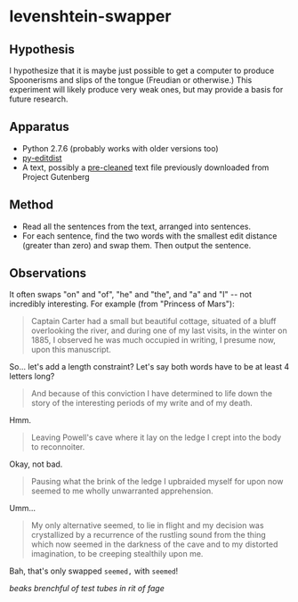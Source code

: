 levenshtein-swapper
===================

Hypothesis
----------

I hypothesize that it is maybe just possible to get a computer to produce
Spoonerisms and slips of the tongue (Freudian or otherwise.)  This experiment
will likely produce very weak ones, but may provide a basis for future research.

Apparatus
---------

*   Python 2.7.6 (probably works with older versions too)
*   [py-editdist](http://www.mindrot.org/projects/py-editdist/)
*   A text, possibly a [pre-cleaned](../guten-gutter) text file
    previously downloaded from Project Gutenberg

Method
------

*   Read all the sentences from the text, arranged into sentences.
*   For each sentence, find the two words with the smallest edit distance
    (greater than zero) and swap them.  Then output the sentence.

Observations
------------

It often swaps "on" and "of", "he" and "the", and "a" and "I" -- not incredibly
interesting.  For example (from "Princess of Mars"):

> Captain Carter had a small but beautiful cottage, situated of a bluff overlooking the river, and during one of my last visits, in the winter on 1885, I observed he was much occupied in writing, I presume now, upon this manuscript.

So... let's add a length constraint?  Let's say both words have to be at
least 4 letters long?

> And because of this conviction I have determined to life down the story of the interesting periods of my write and of my death.

Hmm.

> Leaving Powell's cave where it lay on the ledge I crept into the body to reconnoiter.

Okay, not bad.

> Pausing what the brink of the ledge I upbraided myself for upon now seemed to me wholly unwarranted apprehension.

Umm...

> My only alternative seemed, to lie in flight and my decision was crystallized by a recurrence of the rustling sound from the thing which now seemed in the darkness of the cave and to my distorted imagination, to be creeping stealthily upon me.

Bah, that's only swapped `seemed,` with `seemed`!

_beaks brenchful of test tubes in rit of fage_
